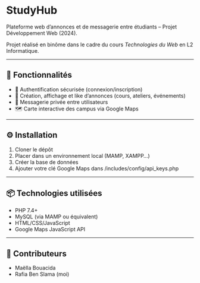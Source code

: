 # StudyHub
Plateforme web d’annonces et de messagerie entre étudiants – Projet Développement Web (2024).

Projet réalisé en binôme dans le cadre du cours *Technologies du Web* en L2 Informatique.

---

## 🚀 Fonctionnalités

- 🔐 Authentification sécurisée (connexion/inscription)
- 📣 Création, affichage et like d’annonces (cours, ateliers, événements)
- 💬 Messagerie privée entre utilisateurs
- 🗺️ Carte interactive des campus via Google Maps

---

## ⚙️ Installation

1. Cloner le dépôt
2. Placer dans un environnement local (MAMP, XAMPP…)
3. Créer la base de données
4. Ajouter votre clé Google Maps dans /includes/config/api_keys.php

---

## 📦 Technologies utilisées

- PHP 7.4+
- MySQL (via MAMP ou équivalent)
- HTML/CSS/JavaScript
- Google Maps JavaScript API

---

## 🧩 Contributeurs

- Maëlla Bouacida
- Rafia Ben Slama (moi)

